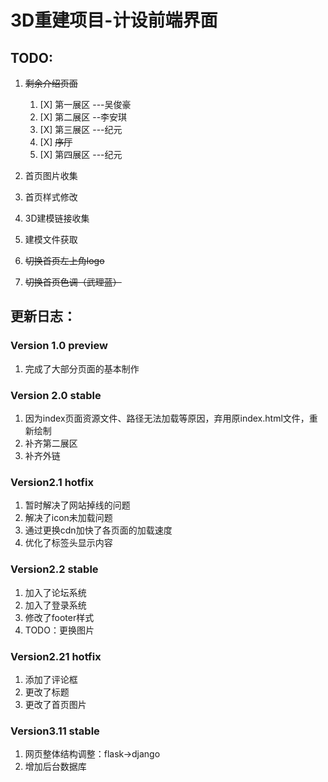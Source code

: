 # 3D重建项目-计设前端界面

## TODO:

1. ~~剩余介绍页面~~

   1. [X] 第一展区  ---吴俊豪
   2. [X] 第二展区  --李安琪
   3. [X] 第三展区  ---纪元
   4. [X] ~~序厅~~
   5. [X] 第四展区  ---纪元
2. 首页图片收集
3. 首页样式修改
4. 3D建模链接收集
5. 建模文件获取
6. ~~切换首页左上角logo~~
7. ~~切换首页色调（武理蓝）~~

## 更新日志：

### Version 1.0 preview

1. 完成了大部分页面的基本制作

### Version 2.0 stable

1. 因为index页面资源文件、路径无法加载等原因，弃用原index.html文件，重新绘制
2. 补齐第二展区
3. 补齐外链

### Version2.1 hotfix

1. 暂时解决了网站掉线的问题
2. 解决了icon未加载问题
3. 通过更换cdn加快了各页面的加载速度
4. 优化了标签头显示内容

### Version2.2 stable

1. 加入了论坛系统
2. 加入了登录系统
3. 修改了footer样式
4. TODO：更换图片

### Version2.21 hotfix

1. 添加了评论框
2. 更改了标题
3. 更改了首页图片

### Version3.11 stable

1. 网页整体结构调整：flask->django
2. 增加后台数据库

